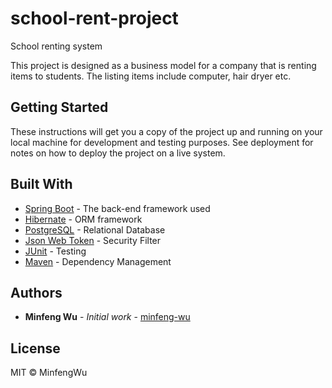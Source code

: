 # school-rent-project
School renting system

This project is designed as a business model for a company that is renting items to students. The listing items include computer, hair dryer etc.


## Getting Started

These instructions will get you a copy of the project up and running on your local machine for development and testing purposes. See deployment for notes on how to deploy the project on a live system.


## Built With

* [Spring Boot](https://spring.io/projects/spring-boot) - The back-end framework used
* [Hibernate](https://hibernate.org/) - ORM framework
* [PostgreSQL](https://www.postgresql.org/) - Relational Database
* [Json Web Token](https://jwt.io/) - Security Filter
* [JUnit](https://junit.org/junit4/) - Testing
* [Maven](https://maven.apache.org/) - Dependency Management


## Authors

* **Minfeng Wu** - *Initial work* - [minfeng-wu](https://github.com/minfeng-wu)


## License

MIT © MinfengWu


